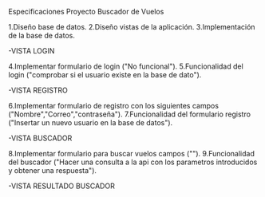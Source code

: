 Especificaciones Proyecto Buscador de Vuelos




1.Diseño base de datos.
2.Diseño vistas de la aplicación.
3.Implementación de la base de datos.

-VISTA LOGIN

 4.Implementar formulario de login ("No funcional").
 5.Funcionalidad del login ("comprobar si el usuario existe en la base de dato").

-VISTA REGISTRO

 6.Implementar formulario de registro con los siguientes campos ("Nombre","Correo","contraseña").
 7.Funcionalidad del formulario registro ("Insertar un nuevo usuario en la base de datos").

-VISTA BUSCADOR

 8.Implementar formulario para buscar vuelos campos ("").
 9.Funcionalidad del buscador ("Hacer una consulta a la api con los parametros introducidos y obtener una respuesta").
 
-VISTA RESULTADO BUSCADOR
 
